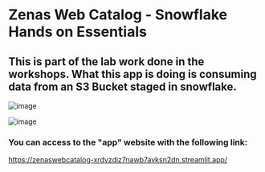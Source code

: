 # Zenas Web Catalog - Snowflake Hands on Essentials

## This is part of the lab work done in the workshops. What this app is doing is consuming data from an S3 Bucket staged in snowflake. 

![image](https://github.com/Faabrisgro/zenas_web_Catalog/assets/117785876/b1c4f3f4-f3cb-4bcc-b1ed-d3c2ed2971c5)

![image](https://github.com/Faabrisgro/zenas_web_Catalog/assets/117785876/cb501900-abf8-4c88-b478-961a16b51cbe)


### You can access to the "app" website with the following link:

https://zenaswebcatalog-xrdvzdiz7nawb7avksn2dn.streamlit.app/

